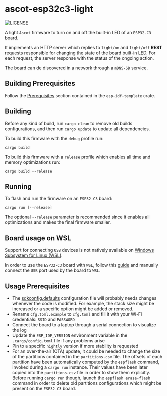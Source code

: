 # ascot-esp32c3-light

[![LICENSE][license badge]][license]

A light `Ascot` firmware to turn on and off the built-in LED of
an `ESP32-C3` board.

It implements an HTTP server which replies to `light/on` and
`light/off` **REST** requests responsible for changing the state of the
board built-in LED.
For each request, the server response with the status of the ongoing action.

The board can de discovered in a network through a `mDNS-SD` service.

## Building Prerequisites

Follow the [Prerequisites](https://github.com/esp-rs/esp-idf-template#prerequisites)
section contained in the `esp-idf-template` crate.

## Building

Before any kind of build, run `cargo clean` to remove old builds configurations,
and then run `cargo update` to update all dependencies.

To build this firmware with the `debug` profile run:

```console
cargo build
```

To build this firmware with a `release` profile which enables all time and
memory optimizations run:

```console
cargo build --release
```

## Running

To flash and run the firmware on an `ESP32-C3` board:

```console
cargo run [--release]
```

The optional `--release` parameter is recommended since it enables all
optimizations and makes the final firmware smaller.

## Board usage on WSL

Support for connecting `USB` devices is not natively available on [Windows
Subsystem for Linux (WSL)](https://learn.microsoft.com/en-us/windows/wsl/).

In order to use the `ESP32-C3` board with `WSL`, follow this
[guide](https://learn.microsoft.com/en-us/windows/wsl/connect-usb) and manually
connect the `USB` port used by the board to `WSL`.

## Usage Prerequisites

- The [sdkconfig.defaults](./sdkconfig.defaults) configuration file will
probably needs changes whenever the code is modified.
For example, the stack size might be increased or a specific option might be
added or removed.
- Rename `cfg.toml.example` to `cfg.toml` and fill it with your
Wi-Fi credentials: `SSID` and `PASSWORD`
- Connect the board to a laptop through a serial connection to visualize
the log
- Update the `ESP_IDF_VERSION` environment variable in the `.cargo/config.toml`
file if any problems arise
- Pin to a specific `nightly` version if more stability is requested
- For an over-the-air (OTA) update, it could be needed to change the size of the
partitions contained in the `partitions.csv` file. The offsets of each
partition have been automatically computed by the `espflash` command, invoked
during a `cargo run` instance. Their values have been later copied into the
`partitions.csv` file in order to show them explicitly. Before running
`cargo run` though, launch the `espflash erase-flash` command in order
to delete old partitions configurations which might be present on the
`ESP32-C3` board.

<!-- Links -->
[license]: https://github.com/SoftengPoliTo/ascot/blob/master/LICENSE-MIT

<!-- Badges -->
[license badge]: https://img.shields.io/badge/license-MIT-blue.svg
